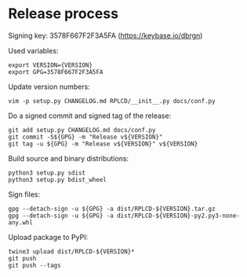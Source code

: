 # Release process

Signing key: 3578F667F2F3A5FA (https://keybase.io/dbrgn)

Used variables:

    export VERSION={VERSION}
    export GPG=3578F667F2F3A5FA

Update version numbers:

    vim -p setup.py CHANGELOG.md RPLCD/__init__.py docs/conf.py

Do a signed commit and signed tag of the release:

    git add setup.py CHANGELOG.md docs/conf.py
    git commit -S${GPG} -m "Release v${VERSION}"
    git tag -u ${GPG} -m "Release v${VERSION}" v${VERSION}

Build source and binary distributions:

    python3 setup.py sdist
    python3 setup.py bdist_wheel

Sign files:

    gpg --detach-sign -u ${GPG} -a dist/RPLCD-${VERSION}.tar.gz
    gpg --detach-sign -u ${GPG} -a dist/RPLCD-${VERSION}-py2.py3-none-any.whl

Upload package to PyPI:

    twine3 upload dist/RPLCD-${VERSION}*
    git push
    git push --tags
